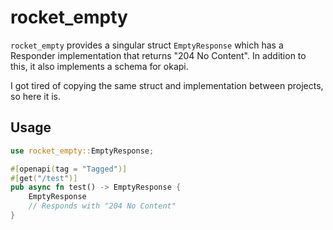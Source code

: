 # rocket_empty

`rocket_empty` provides a singular struct `EmptyResponse` which has a Responder implementation that returns "204 No Content". In addition to this, it also implements a schema for okapi.

I got tired of copying the same struct and implementation between projects, so here it is.

## Usage

```rust
use rocket_empty::EmptyResponse;

#[openapi(tag = "Tagged")]
#[get("/test")]
pub async fn test() -> EmptyResponse {
    EmptyResponse
    // Responds with "204 No Content"
}
```
